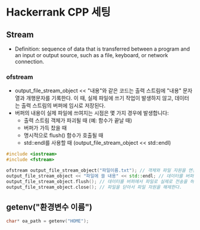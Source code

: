 # Hackerrank CPP 세팅

## Stream
- Definition: sequence of data that is transferred between a program and an input or output source, such as a file, keyboard, or network connection.

### ofstream
- output_file_stream_object << "내용"와 같은 코드는 출력 스트림에 "내용" 문자열과 개행문자를 기록한다. 이 때, 실제 파일에 쓰기 작업이 발생하지 않고, 데이터는 출력 스트림의 버퍼에 임시로 저장된다.
- 버퍼의 내용이 실제 파일에 쓰여지는 시점은 몇 가지 경우에 발생합니다:
  - 출력 스트림 객체가 파괴될 때 (예: 함수가 끝날 때)
  - 버퍼가 가득 찼을 때
  - 명시적으로 flush() 함수가 호출될 때
  - std::endl를 사용할 때 (output_file_stream_object << std::endl)

```cpp
#include <iostream>
#include <fstream>

ofstream output_file_stream_object("파일이름.txt"); // 객체와 파일 자원을 연결한다.
output_file_stream_object << "파일에 쓸 내용" << std::endl; // 데이터를 버퍼에 기록 한다.
output_file_stream_object.flush(); // 데이터를 버퍼에서 파일로 실제로 전송을 하고 기록한다.
output_file_stream_object.close(); // 파일을 닫아서 파일 자원을 해제한다.
```

## getenv("환경변수 이름")
```cpp
char* oa_path = getenv("HOME");
```

